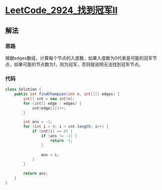 # [LeetCode_2924_找到冠军II](https://leetcode.cn/problems/find-champion-ii)
## 解法
### 思路
根据edges数组，计算每个节点的入度数，如果入度数为0代表是可能的冠军节点，如果可能的节点数为1，则为冠军，否则就说明无法找到冠军节点。
### 代码
```java
class Solution {
    public int findChampion(int n, int[][] edges) {
        int[] cnt = new int[n];
        for (int[] edge : edges) {
            cnt[edge[1]]++;
        }

        int ans = -1;
        for (int i = 0; i < cnt.length; i++) {
            if (cnt[i] == 0) {
                if (ans != -1) {
                    return -1;
                }
                
                ans = i;
            }
        }
        
        return ans;
    }
}
```